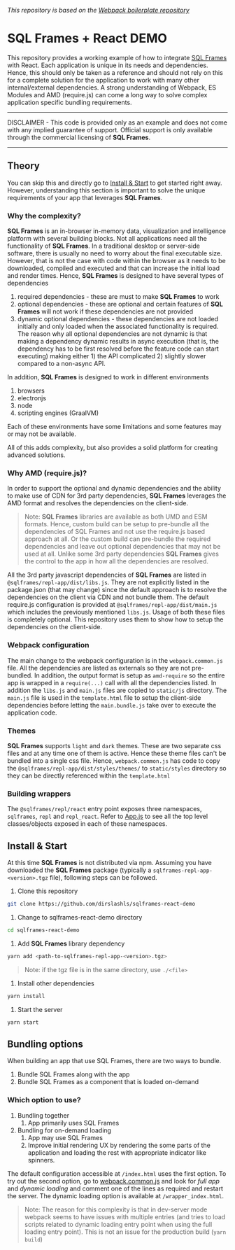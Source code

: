 _This repository is based on the [Webpack boilerplate repository](https://github.com/taniarascia/webpack-boilerplate)_ 
# SQL Frames + React DEMO

This repository provides a working example of how to integrate [SQL Frames](https://sqlframes.com) with React. Each application is unique in its needs and dependencies. Hence, this should only be taken as a reference and should not rely on this for a complete solution for the application to work with many other internal/external dependencies. A strong understanding of Webpack, ES Modules and AMD (require.js) can come a long way to solve complex application specific bundling requirements.

***
DISCLAIMER - This code is provided only as an example and does not come with any implied guarantee of support. Official support is only available through the commercial licensing of **SQL Frames**.
***

## Theory

You can skip this and directly go to [Install & Start](#install_start) to get started right away. However, understanding this section is important to solve the unique requirements of your app that leverages **SQL Frames**.

### Why the complexity?

**SQL Frames** is an in-browser in-memory data, visualization and intelligence platform with several building blocks. Not all applications need all the functionality of **SQL Frames**. In a traditional desktop or server-side software, there is usually no need to worry about the final executable size. However, that is not the case with code within the browser as it needs to be downloaded, compiled and executed and that can increase the initial load and render times. Hence, **SQL Frames** is designed to have several types of dependencies

1. required dependencies - these are must to make **SQL Frames** to work
1. optional dependencies - these are optional and certain features of **SQL Frames** will not work if these dependencies are not provided
1. dynamic optional dependencies - these dependencies are not loaded initially and only loaded when the associated functionality is required. The reason why all optional dependencies are not dynamic is that making a dependency dynamic results in async execution (that is, the dependency has to be first resolved before the feature code can start executing) making either 1) the API complicated 2) slightly slower compared to a non-async API.

In addition, **SQL Frames** is designed to work in different environments

1. browsers
1. electronjs
1. node
1. scripting engines (GraalVM)

Each of these environments have some limitations and some features may or may not be available.

All of this adds complexity, but also provides a solid platform for creating advanced solutions.

### Why AMD (require.js)?

In order to support the optional and dynamic dependencies and the ability to make use of CDN for 3rd party dependencies, **SQL Frames** leverages the AMD format and resolves the dependencies on the client-side.

> Note: **SQL Frames** libraries are available as both UMD and ESM formats. Hence, custom
> build can be setup to pre-bundle all the dependencies of SQL Frames and not use the
> require.js based approach at all. Or the custom build can pre-bundle the required
> dependencies and leave out optional dependencies that may not be used at all.
> Unlike some 3rd party dependencies **SQL Frames** gives the control to the app in how
> all the dependencies are resolved.


All the 3rd party javascript dependencies of **SQL Frames** are listed in `@sqlframes/repl-app/dist/libs.js`. They are not explicitly listed in the package.json (that may change) since the default approach is to resolve the dependencies on the client via CDN and not bundle them. The default require.js configuration is provided at `@sqlframes/repl-app/dist/main.js` which includes the previously mentioned `libs.js`. Usage of both these files is completely optional. This repository uses them to show how to setup the dependencies on the client-side.

### Webpack configuration

The main change to the webpack configuration is in the `webpack.common.js` file. All the dependencies are listed as externals so they are not pre-bundled. In addition, the output format is setup as `amd-require` so the entire app is wrapped in a `require(...)` call with all the dependencies listed. In addition the `libs.js` and `main.js` files are copied to `static/js` directory. The `main.js` file is used in the `template.html` file to setup the client-side dependencies before letting the `main.bundle.js` take over to execute the application code.

### Themes

**SQL Frames** supports `light` and `dark` themes. These are two separate css files and at any time one of them is active. Hence these theme files can't be bundled into a single css file. Hence, `webpack.common.js` has code to copy the `@sqlframes/repl-app/dist/styles/themes/` to `static/styles` directory so they can be directly referenced within the `template.html`

### Building wrappers

The `@sqlframes/repl/react` entry point exposes three namespaces, `sqlframes`, `repl` and `repl_react`. Refer to [App.js](/src/js/App.js) to see all the top level classes/objects exposed in each of these namespaces.

## <a name='install_start'></a> Install & Start

At this time **SQL Frames** is not distributed via npm. Assuming you have downloaded the **SQL Frames** package (typically a `sqlframes-repl-app-<version>.tgz` file), following steps can be followed.

1. Clone this repository

```sh
git clone https://github.com/dirslashls/sqlframes-react-demo
```

1. Change to sqlframes-react-demo directory

```sh
cd sqlframes-react-demo
```

1. Add **SQL Frames** library dependency

```sh
yarn add <path-to-sqlframes-repl-app-<version>.tgz>
```

> Note: if the tgz file is in the same directory, use `./<file>`

1. Install other dependencies

```sh
yarn install
```

1. Start the server

```sh
yarn start
```

## Bundling options

When building an app that use SQL Frames, there are two ways to bundle.

1. Bundle SQL Frames along with the app
2. Bundle SQL Frames as a component that is loaded on-demand

### Which option to use?

1. Bundling together
	1. App primarily uses SQL Frames
2. Bundling for on-demand loading
	1. App may use SQL Frames
	2. Improve initial rendering UX by rendering the some parts of the application and loading the rest with appropriate indicator like spinners.

The default configuration accessible at `/index.html` uses the first option.
To try out the second option, go to [webpack.common.js](/config/webpack.common.js) and look for _full app_ and _dynamic loading_ and comment one of the lines as required and restart the server. The dynamic loading option is available at `/wrapper_index.html`.

> Note: The reason for this complexity is that in dev-server mode webpack seems to have issues with multiple entries (and tries to load scripts related to dynamic loading entry point when using the full loading entry point). This is not an issue for the production build (`yarn build`)